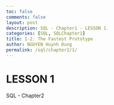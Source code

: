 ```yaml
---
toc: false
comments: false
layout: post
description: SQL - Chapter1 - LESSON 1.
categories: [SQL, SQLChapter1]
title: I-2. The Fastest Prototype
author: NGUYEN Huynh Dung
permalink: /sql/chapter2/1/
---
```


# LESSON 1
SQL - Chapter2
